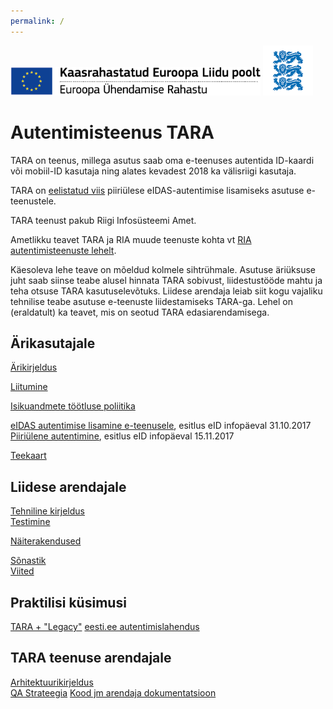 ```yaml
---
permalink: /
---
```


<img src='img/ee_cef_0.png' style='width:400px'>

<img src='img/LOVID.png' style='width: 80px;'>

# Autentimisteenus TARA

TARA on teenus, millega asutus saab oma e-teenuses autentida ID-kaardi või mobiil-ID kasutaja ning alates kevadest 2018 ka välisriigi kasutaja.

TARA on [eelistatud viis](https://e-gov.github.io/eIDAS-Connector/Valik) piiriülese eIDAS-autentimise lisamiseks asutuse e-teenustele.

TARA teenust pakub Riigi Infosüsteemi Amet. 

Ametlikku teavet TARA ja RIA muude teenuste kohta vt [RIA autentimisteenuste lehelt](https://www.ria.ee/ee/autentimisteenused.html). 

Käesoleva lehe teave on mõeldud kolmele sihtrühmale. Asutuse äriüksuse juht saab siinse teabe alusel hinnata TARA sobivust, liidestustööde mahtu ja teha otsuse TARA kasutuselevõtuks. Liidese arendaja leiab siit kogu vajaliku tehnilise teabe asutuse e-teenuste liidestamiseks TARA-ga. Lehel on (eraldatult) ka teavet, mis on seotud TARA edasiarendamisega.

## Ärikasutajale

[Ärikirjeldus](Arikirjeldus)<br>

<p><a href='https://www.ria.ee/ee/autentimisteenused.html'>Liitumine</a></p>

[Isikuandmete töötluse poliitika](Isikuandmed)

<a href='https://e-gov.github.io/TARA-Doku/files/TARA-tutvustus.pdf' target='_new'>eIDAS autentimise lisamine e-teenusele</a>, esitlus eID infopäeval 31.10.2017<br>
<a href='https://e-gov.github.io/TARA-Doku/files/PiiriyleneAutentimine.pdf' target='_new'>Piiriülene autentimine</a>, esitlus eID infopäeval 15.11.2017<br> 

[Teekaart](Teekaart)<br>

## Liidese arendajale

[Tehniline kirjeldus](TehnilineKirjeldus)<br>
[Testimine](Testimine)<br>

[Näiterakendused](Naited)<br>

[Sõnastik](Sonastik)<br>
[Viited](Viited)

## Praktilisi küsimusi

[TARA + "Legacy"](Legacy)
[eesti.ee autentimislahendus](EE-Auth)

## TARA teenuse arendajale

[Arhitektuurikirjeldus](Arhitektuurikirjeldus)<br>
[QA Strateegia](QaStrateegia)
[Kood jm arendaja dokumentatsioon](Arendajale)

